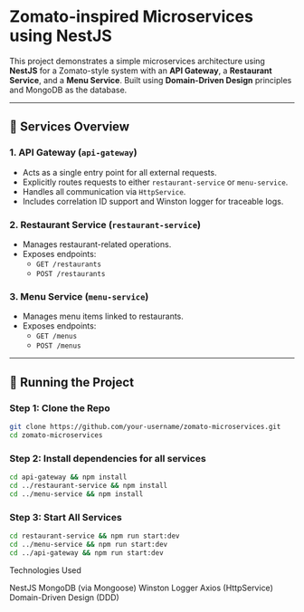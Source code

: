 # Zomato-inspired Microservices using NestJS

This project demonstrates a simple microservices architecture using **NestJS** for a Zomato-style system with an **API Gateway**, a **Restaurant Service**, and a **Menu Service**. Built using **Domain-Driven Design** principles and MongoDB as the database.

---

## 🧱 Services Overview

### 1. API Gateway (`api-gateway`)
- Acts as a single entry point for all external requests.
- Explicitly routes requests to either `restaurant-service` or `menu-service`.
- Handles all communication via `HttpService`.
- Includes correlation ID support and Winston logger for traceable logs.

### 2. Restaurant Service (`restaurant-service`)
- Manages restaurant-related operations.
- Exposes endpoints:
  - `GET /restaurants`
  - `POST /restaurants`

### 3. Menu Service (`menu-service`)
- Manages menu items linked to restaurants.
- Exposes endpoints:
  - `GET /menus`
  - `POST /menus`

---

## 🚀 Running the Project

### Step 1: Clone the Repo

```bash
git clone https://github.com/your-username/zomato-microservices.git
cd zomato-microservices
```

### Step 2: Install dependencies for all services

```bash
cd api-gateway && npm install
cd ../restaurant-service && npm install
cd ../menu-service && npm install
```
### Step 3: Start All Services

```bash
cd restaurant-service && npm run start:dev
cd ../menu-service && npm run start:dev
cd ../api-gateway && npm run start:dev
```

Technologies Used

NestJS
MongoDB (via Mongoose)
Winston Logger
Axios (HttpService)
Domain-Driven Design (DDD)
